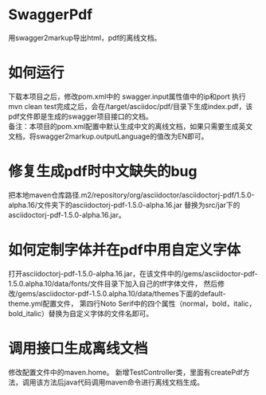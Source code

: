 # SwaggerPdf
用swagger2markup导出html，pdf的离线文档。

# 如何运行
下载本项目之后，修改pom.xml中的
<properties>
swagger.input属性值中的ip和port
<properties>
 执行mvn clean test完成之后，会在/target/asciidoc/pdf/目录下生成index.pdf，该pdf文件即是生成的swagger项目接口的文档。  
 备注：本项目的pom.xml配置中默认生成中文的离线文档，如果只需要生成英文文档，将swagger2markup.outputLanguage的值改为EN即可。
# 修复生成pdf时中文缺失的bug
把本地maven仓库路径⁨.m2⁩/⁨repository⁩/org⁩/asciidoctor⁩/⁨asciidoctorj-pdf⁩/1.5.0-alpha.16⁩/文件夹下的asciidoctorj-pdf-1.5.0-alpha.16.jar
替换为src/jar下的asciidoctorj-pdf-1.5.0-alpha.16.jar。
# 如何定制字体并在pdf中用自定义字体
打开asciidoctorj-pdf-1.5.0-alpha.16.jar，在该文件中的/gems/asciidoctor-pdf-1.5.0.alpha.10/data/fonts/文件目录下加入自己的tff字体文件，
然后修改/gems/asciidoctor-pdf-1.5.0.alpha.10/data/themes下面的default-theme.yml配置文件，
第四行Noto Serif中的四个属性（normal，bold，italic，bold_italic）替换为自定义字体的文件名即可。
 # 调用接口生成离线文档
 修改配置文件中的maven.home。
 新增TestController类，里面有createPdf方法，调用该方法后java代码调用maven命令进行离线文档生成。


